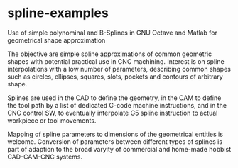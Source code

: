 # spline-examples
Use of simple polynominal and B-Splines in GNU Octave and Matlab for geometrical shape approximation

The objective are simple spline approximations of common geometric shapes with potential practical use in CNC machining.
Interest is on spline interpolations with a low number of parameters, describing common shapes such as circles, ellipses,
squares, slots, pockets and contours of arbitrary shape.

Splines are used in the CAD to define the geometry, in the CAM to define the tool path by
a list of dedicated G-code machine instructions, and in the CNC control SW, to eventually
interpolate G5 spline instruction to actual workpiece or tool movements.

Mapping of spline parameters to dimensions of the geometrical entities is welcome.
Conversion of parameters between different types of splines is part of adaption to the 
broad varyity of commercial and home-made hobbist CAD-CAM-CNC systems.
